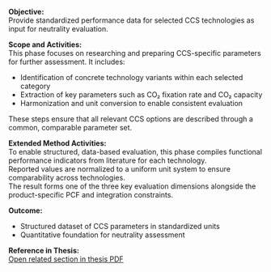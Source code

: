 **Objective:**  
Provide standardized performance data for selected CCS technologies as input for neutrality evaluation.

**Scope and Activities:**  
This phase focuses on researching and preparing CCS-specific parameters for further assessment. It includes:
- Identification of concrete technology variants within each selected category  
- Extraction of key parameters such as CO₂ fixation rate and CO₂ capacity
- Harmonization and unit conversion to enable consistent evaluation

These steps ensure that all relevant CCS options are described through a common, comparable parameter set.

**Extended Method Activities:**  
To enable structured, data-based evaluation, this phase compiles functional performance indicators from literature for each technology.<br>
Reported values are normalized to a uniform unit system to ensure comparability across technologies.<br>
The result forms one of the three key evaluation dimensions alongside the product-specific PCF and integration constraints.

**Outcome:**  
- Structured dataset of CCS parameters in standardized units  
- Quantitative foundation for neutrality assessment

**Reference in Thesis:**  
<a href="Development_of_a_method_for_the_integration_of_CCS_approaches_in_consumer_goods.pdf#page=45" target="_blank">Open related section in thesis PDF</a>

